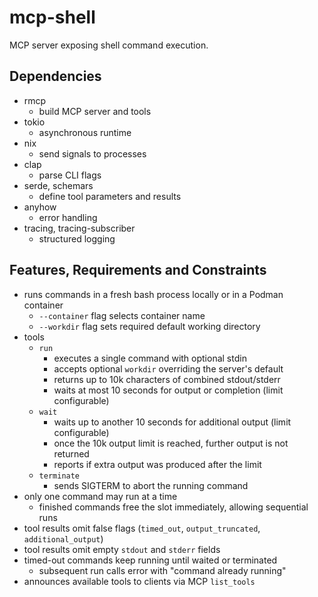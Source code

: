 # mcp-shell
MCP server exposing shell command execution.

## Dependencies
- rmcp
  - build MCP server and tools
- tokio
  - asynchronous runtime
- nix
  - send signals to processes
- clap
  - parse CLI flags
- serde, schemars
  - define tool parameters and results
- anyhow
  - error handling
- tracing, tracing-subscriber
  - structured logging

## Features, Requirements and Constraints
- runs commands in a fresh bash process locally or in a Podman container
  - `--container` flag selects container name
  - `--workdir` flag sets required default working directory
- tools
  - `run`
    - executes a single command with optional stdin
    - accepts optional `workdir` overriding the server's default
    - returns up to 10k characters of combined stdout/stderr
    - waits at most 10 seconds for output or completion (limit configurable)
  - `wait`
    - waits up to another 10 seconds for additional output (limit configurable)
    - once the 10k output limit is reached, further output is not returned
    - reports if extra output was produced after the limit
  - `terminate`
    - sends SIGTERM to abort the running command
- only one command may run at a time
  - finished commands free the slot immediately, allowing sequential runs
- tool results omit false flags (`timed_out`, `output_truncated`, `additional_output`)
- tool results omit empty `stdout` and `stderr` fields
- timed-out commands keep running until waited or terminated
  - subsequent run calls error with "command already running"
- announces available tools to clients via MCP `list_tools`
